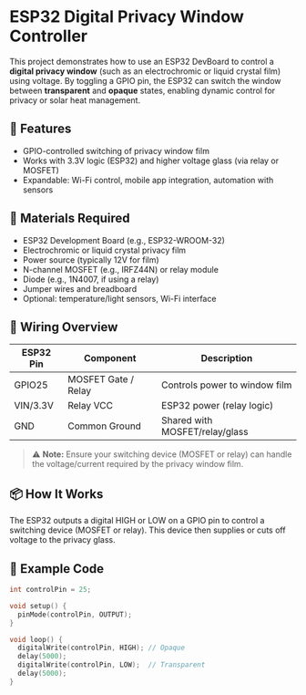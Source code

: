 # ESP32 Digital Privacy Window Controller

This project demonstrates how to use an ESP32 DevBoard to control a **digital privacy window** (such as an electrochromic or liquid crystal film) using voltage. By toggling a GPIO pin, the ESP32 can switch the window between **transparent** and **opaque** states, enabling dynamic control for privacy or solar heat management.

## 🔧 Features
- GPIO-controlled switching of privacy window film
- Works with 3.3V logic (ESP32) and higher voltage glass (via relay or MOSFET)
- Expandable: Wi-Fi control, mobile app integration, automation with sensors

## 🧰 Materials Required
- ESP32 Development Board (e.g., ESP32-WROOM-32)
- Electrochromic or liquid crystal privacy film
- Power source (typically 12V for film)
- N-channel MOSFET (e.g., IRFZ44N) or relay module
- Diode (e.g., 1N4007, if using a relay)
- Jumper wires and breadboard
- Optional: temperature/light sensors, Wi-Fi interface

## 🔌 Wiring Overview
| ESP32 Pin | Component           | Description                    |
|-----------|---------------------|--------------------------------|
| GPIO25    | MOSFET Gate / Relay | Controls power to window film |
| VIN/3.3V  | Relay VCC           | ESP32 power (relay logic)      |
| GND       | Common Ground       | Shared with MOSFET/relay/glass |

> ⚠️ **Note:** Ensure your switching device (MOSFET or relay) can handle the voltage/current required by the privacy window film.

## 📦 How It Works
The ESP32 outputs a digital HIGH or LOW on a GPIO pin to control a switching device (MOSFET or relay). This device then supplies or cuts off voltage to the privacy glass.

## 🧠 Example Code
```cpp
int controlPin = 25;

void setup() {
  pinMode(controlPin, OUTPUT);
}

void loop() {
  digitalWrite(controlPin, HIGH); // Opaque
  delay(5000);
  digitalWrite(controlPin, LOW);  // Transparent
  delay(5000);
}
